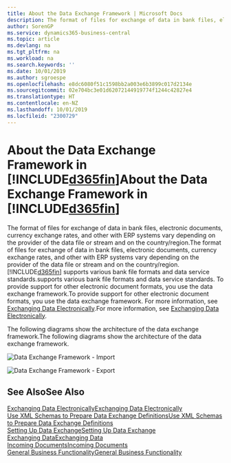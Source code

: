 ```yaml
---
title: About the Data Exchange Framework | Microsoft Docs
description: The format of files for exchange of data in bank files, electronic documents, currency exchange rates, and other with ERP systems vary depending on the provider of the data file or stream and on the country/region.
author: SorenGP
ms.service: dynamics365-business-central
ms.topic: article
ms.devlang: na
ms.tgt_pltfrm: na
ms.workload: na
ms.search.keywords: ''
ms.date: 10/01/2019
ms.author: sgroespe
ms.openlocfilehash: e8dc6080f51c1598bb2a003e6b3899c017d2134e
ms.sourcegitcommit: 02e704bc3e01d62072144919774f1244c42827e4
ms.translationtype: HT
ms.contentlocale: en-NZ
ms.lasthandoff: 10/01/2019
ms.locfileid: "2300729"
---
```

# <a name="about-the-data-exchange-framework-in-included365finincludesd365fin_mdmd"></a><span data-ttu-id="5a488-103">About the Data Exchange Framework in [!INCLUDE[d365fin](includes/d365fin_md.md)]</span><span class="sxs-lookup"><span data-stu-id="5a488-103">About the Data Exchange Framework in [!INCLUDE[d365fin](includes/d365fin_md.md)]</span></span>
<span data-ttu-id="5a488-104">The format of files for exchange of data in bank files, electronic documents, currency exchange rates, and other with ERP systems vary depending on the provider of the data file or stream and on the country/region.</span><span class="sxs-lookup"><span data-stu-id="5a488-104">The format of files for exchange of data in bank files, electronic documents, currency exchange rates, and other with ERP systems vary depending on the provider of the data file or stream and on the country/region.</span></span> [!INCLUDE[d365fin](includes/d365fin_md.md)] <span data-ttu-id="5a488-105">supports various bank file formats and data service standards.</span><span class="sxs-lookup"><span data-stu-id="5a488-105">supports various bank file formats and data service standards.</span></span> <span data-ttu-id="5a488-106">To provide support for other electronic document formats, you use the data exchange framework.</span><span class="sxs-lookup"><span data-stu-id="5a488-106">To provide support for other electronic document formats, you use the data exchange framework.</span></span> <span data-ttu-id="5a488-107">For more information, see [Exchanging Data Electronically](across-data-exchange.md).</span><span class="sxs-lookup"><span data-stu-id="5a488-107">For more information, see [Exchanging Data Electronically](across-data-exchange.md).</span></span>    

 <span data-ttu-id="5a488-108">The following diagrams show the architecture of the data exchange framework.</span><span class="sxs-lookup"><span data-stu-id="5a488-108">The following diagrams show the architecture of the data exchange framework.</span></span>  

 ![Data Exchange Framework &#45; Import](media/across-data-exchange/dataexchangeframework_import.png)  

 ![Data Exchange Framework &#45; Export](media/across-data-exchange/dataexchangeframework_export.png)  

## <a name="see-also"></a><span data-ttu-id="5a488-111">See Also</span><span class="sxs-lookup"><span data-stu-id="5a488-111">See Also</span></span>  
[<span data-ttu-id="5a488-112">Exchanging Data Electronically</span><span class="sxs-lookup"><span data-stu-id="5a488-112">Exchanging Data Electronically</span></span>](across-data-exchange.md)  
[<span data-ttu-id="5a488-113">Use XML Schemas to Prepare Data Exchange Definitions</span><span class="sxs-lookup"><span data-stu-id="5a488-113">Use XML Schemas to Prepare Data Exchange Definitions</span></span>](across-how-to-use-xml-schemas-to-prepare-data-exchange-definitions.md)  
[<span data-ttu-id="5a488-114">Setting Up Data Exchange</span><span class="sxs-lookup"><span data-stu-id="5a488-114">Setting Up Data Exchange</span></span>](across-set-up-data-exchange.md)  
[<span data-ttu-id="5a488-115">Exchanging Data</span><span class="sxs-lookup"><span data-stu-id="5a488-115">Exchanging Data</span></span>](across-exchange-data.md)  
[<span data-ttu-id="5a488-116">Incoming Documents</span><span class="sxs-lookup"><span data-stu-id="5a488-116">Incoming Documents</span></span>](across-income-documents.md)  
[<span data-ttu-id="5a488-117">General Business Functionality</span><span class="sxs-lookup"><span data-stu-id="5a488-117">General Business Functionality</span></span>](ui-across-business-areas.md)  
